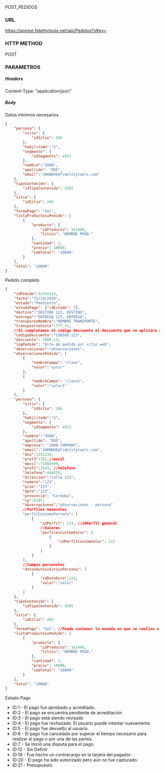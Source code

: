 POST_PEDIDOS

### URL 
https://apirest.fidelitytools.net/api/Pedidos?xKey=

### HTTP METHOD
POST

### PARAMETROS
##### Headers
Content-Type: "application/json"

##### Body
Datos minimos necesarios
```JSON
{
    "persona": {
        "sitio": {
            "idSitio": 266
        },
        "habilitado":"S",
        "segmento": {
            "idSegmento": 4551
        },
        "nombre":"JHON",
        "apellido": "DOE",
        "email":"JHONDOE@fidelitytools.com"
    },
    "tipoContenido": {
        "idTipoContenido": 3565
    },
    "sitio": {
        "idSitio": 266
    },
    "formaPago": "Sol",
    "listaProductosxPedido": [
        {
            "producto": {
                "idProducto": 161466,
                "titulo": "NOMBRE PROD."
            },
            "cantidad": 1,
            "precio": 10000,
            "subTotal": "10000"
        }
    ],
    "total": "10000"
}
```

Pedido completo

```JSON
{
    "idPedido":12342314,
    "fecha":"31/10/2020",
    "estado":"Pendiente",
    "estadoPago": {"idEstado": 7},
    "destino":"DESTINO 123, DESTINO",
    "entrega":"ENTREGA 123, ENTREGA",
    "transporteNombre":"NOMBRE TRANSPORTE",
    "transpoorteCosto":777.11,
    //Si completamos el codigo descuento el descuento que se aplicara sera el valor enviado dentro del campo "descuento", en este caso el codigo "CODIGO_123" equivale a 1000.11
    "codigoDescuento":"CODIGO_123",
    "descuento": 1000.11,
    "logPedido": "Alta de pedido por sitio web",
    "observaciones":"observaciones",
    "observacionesPedido": [
        {
            "nombreCampo": "clave",
            "valor":"valor"
        },
        {
            "nombreCampo": "clave1",
            "valor":"valor1"
        }
    ],
    "persona": {
        "sitio": {
            "idSitio": 266
        },
        "habilitado":"S",
        "segmento": {
            "idSegmento": 4551
        },
        "nombre":"JHON",
        "apellido": "DOE",
        "empresa": "JHON COMPANY",
        "email":"JHONDOE@fidelitytools.com",
        "dni":1231234,
        "pref3":351,//movil
        "movil":77888999,
        "pref1":3543, //telefono
        "telefono":444555,
        "direccion":"Calle 123",
        "numero":"123",
        "piso":"123",
        "dpto":"123",
        "provincia": "Cordoba",
        "cp":5107,
        "observaciones":"observaciones - persona"
        //Perfiles Generales
        "perfilCustomxPersona": [
            {
                "idPerfil": 123, //idPerfil general
                //Valores
                "perfilesCustomValor": [
                    {
                        "idPerfilCustomValor": 123
                    }
                ]
            }
        ],
        //Campos personales
        "datosDurosxSitioxPersona": [
            {
                "idDatoDuro":123,
                "valor":"valor"
            }
        ]
    },
    "tipoContenido": {
        "idTipoContenido": 3565
    },
    "sitio": {
        "idSitio": 266
    },
    "formaPago": "Sol", //Puede contener la moneda en que se realizo o en caso de haberse ejecutado por un gateway puede contener "MercadoPago", "TodoPago"
    "listaProductosxPedido": [
        {
            "producto": {
                "idProducto": 161466,
                "titulo": "NOMBRE PROD."
            },
            "cantidad": 1,
            "precio": 10000,
            "subTotal": "10000"
        }
    ],
    "total": "10000"
}
```

Estado Pago
- ID:1 - El pago fue aprobado y acreditado.
- ID:2 - El pago se encuentra pendiente de acreditación
- ID:3 - El pago está siendo revisado
- ID:4 - El pago fue rechazado. El usuario puede intentar nuevamente.
- ID:5 - El pago fue devuelto al usuario.
- ID:6 - El pago fue cancelado por superar el tiempo necesario para realizar el pago o por una de las partes.
- ID:7 - Se inició una disputa para el pago.
- ID:12 - Sin Definir
- ID:19 - Fue hecho un contracargo en la tarjeta del pagador.
- ID:20 - El pago ha sido autorizado pero aún no fue capturado.
- ID:21 - Presupuesto


